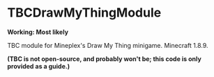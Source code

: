 # TBCDrawMyThingModule

**Working: Most likely**

TBC module for Mineplex's Draw My Thing minigame. Minecraft 1.8.9.

**(TBC is not open-source, and probably won't be; this code is only provided as a guide.)**
